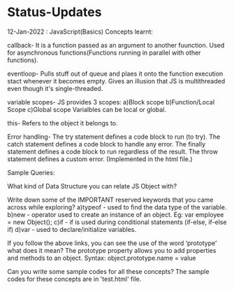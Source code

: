 # Status-Updates
12-Jan-2022 : JavaScript(Basics)
Concepts learnt:


callback- It is a function passed as an argument to another fuunction. Used for asynchronous functions(Functions running in parallel with other functions).


eventloop- Pulls stuff out of queue and plaes it onto the function execution stact whenever it becomes empty. Gives an illusion that JS is multithreaded even though it's single-threaded.


variable scopes- JS provides 3 scopes: a)Block scope b)Function/Local Scope c)Global scope
Varialbles can be local or global.


this- Refers to the object it belongs to.


Error handling- The try statement defines a code block to run (to try). The catch statement defines a code block to handle any error. The finally statement defines a code block to run regardless of the result. The throw statement defines a custom error.
(Implemented in the html file.)


Sample Queries:


What kind of Data Structure you can relate JS Object with?


Write down some of the IMPORTANT reserved keywords that you came across while exploring?
a)typeof - used to find the data type of the variable.
b)new - operator used to create an instance of an object. Eg: var employee = new Object();
c)if - if is used during conditional statements (if-else, if-else if)
d)var - used to declare/initialize variables.


If you follow the above links, you can see the use of the word ‘prototype’ what does it mean?
The prototype property allows you to add properties and methods to an object.
Syntax: object.prototype.name = value


Can you write some sample codes for all these concepts?
The sample codes for these concepts are in 'test.html' file.
